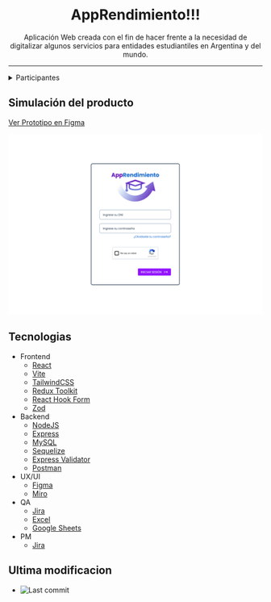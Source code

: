 <h1 align="center">AppRendimiento!!!</h1>

<p align="center">Aplicación Web creada con el fin de hacer frente a la necesidad de digitalizar algunos servicios para entidades estudiantiles en Argentina y del mundo.</p>
<hr />

<details hide>
    <summary>Participantes</summary>
    <p>Shannon Echegaray – Project Manager / Backend / Frontend</p>
    <p>Nelson Sanabio - UX/UI</p>
    <p>Andrés Capano - Frontend</p>
    <p>Daniel Corazza - Frontend</p>
    <p>Sebastian Huertas - Frontend</p>
    <p>Emanuel Gauna - Backend</p>
    <p>Isaac Flores – Backend</p>
    <p>Lea Romero – QA Tester</p>
    <p>Flavia García – QA Tester</p>

</details>

## Simulación del producto
[Ver Prototipo en Figma](https://www.figma.com/proto/b9p2o5WgUNUzwxs7n0y3Oh/No-Country?type=design&node-id=355-5713&t=DW5cZ3YiwrkOhe7U-1&scaling=min-zoom&page-id=0%3A1&starting-point-node-id=253%3A3402&show-proto-sidebar=1&mode=design)

[![Ver Prototipo en Figma](/UI-UX/LoginAppRendimiento.png)](https://www.figma.com/proto/b9p2o5WgUNUzwxs7n0y3Oh/No-Country?type=design&node-id=355-5713&t=DW5cZ3YiwrkOhe7U-1&scaling=min-zoom&page-id=0%3A1&starting-point-node-id=253%3A3402&show-proto-sidebar=1&mode=design)


## Tecnologias

- Frontend
    - [React](https://react.dev/)
    - [Vite](https://vitejs.dev/)
    - [TailwindCSS](https://tailwindcss.com/)
    - [Redux Toolkit](https://redux-toolkit.js.org/)
    - [React Hook Form](https://react-hook-form.com/)
    - [Zod](https://zod.dev/)
- Backend
    - [NodeJS](https://nodejs.org/en)
    - [Express](https://expressjs.com/es/)
    - [MySQL](https://www.mysql.com/)
    - [Sequelize](https://sequelize.org/)
    - [Express Validator](https://express-validator.github.io)
    - [Postman](https://www.postman.com/)
- UX/UI
    - [Figma](https://www.figma.com/)
    - [Miro](https://miro.com/es/)
- QA
    - [Jira](https://www.atlassian.com/es/software/jira)
    - [Excel](https://www.microsoft.com/es-ar/microsoft-365/excel)
    - [Google Sheets](https://www.google.com/intl/es_ar/sheets/about/)
- PM
    - [Jira](https://www.atlassian.com/es/software/jira)

## Ultima modificacion
-  ![Last commit](https://img.shields.io/github/last-commit/No-Country/c16-29-n-node-react?style=flat-square)
